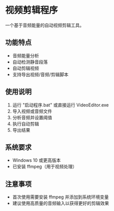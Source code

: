 # 视频剪辑程序

一个基于音频能量的自动视频剪辑工具。

## 功能特点

- 音频能量分析
- 自动检测静音段落
- 自动剪辑视频
- 支持导出视频/音频/剪辑脚本

## 使用说明

1. 运行 "启动程序.bat" 或直接运行 VideoEditor.exe
2. 导入视频或音频文件
3. 分析音频并设置阈值
4. 执行自动剪辑
5. 导出结果

## 系统要求

- Windows 10 或更高版本
- 已安装 ffmpeg（用于视频处理）

## 注意事项

- 首次使用需要安装 ffmpeg 并添加到系统环境变量
- 建议使用高质量的音频输入以获得更好的剪辑效果 